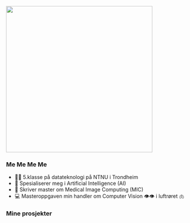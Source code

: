 <div id="header" align="left">
  <img src="https://64.media.tumblr.com/e53b51d2c3f445417c5fa171eda6fe3d/e702551baff09587-71/s500x750/f988218fe379d24affc836ed2f19eeaf1c8c8075.gif" width="400"/>
</div>

### Me Me Me Me

- 👩‍🎓 5.klasse på datateknologi på NTNU i Trondheim
- 🧠 Spesialiserer meg i Artificial Intelligence (AI)
- 🩻 Skriver master om Medical Image Computing (MIC)
- 💻 Masteroppgaven min handler om Computer Vision 👁️👁️ i luftrøret 🫁

### Mine prosjekter

